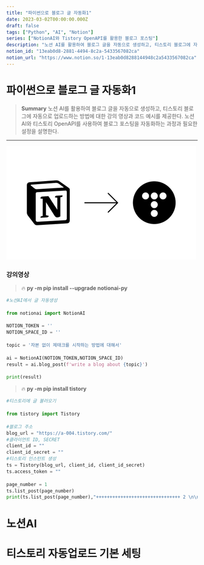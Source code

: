 ```yaml
---
title: "파이썬으로 블로그 글 자동화1"
date: 2023-03-02T00:00:00.000Z
draft: false
tags: ["Python", "AI", "Notion"]
series: ["NotionAI와 Tistory OpenAPI를 활용한 블로그 포스팅"]
description: "노션 AI를 활용하여 블로그 글을 자동으로 생성하고, 티스토리 블로그에 자동으로 업로드하는 방법에 대한 강의 영상과 코드 예시를 제공한다. 노션 AI와 티스토리 OpenAPI를 사용하여 블로그 포스팅을 자동화하는 과정과 필요한 설정을 설명한다."
notion_id: "13eab0d8-2881-4494-8c2a-5433567082ca"
notion_url: "https://www.notion.so/1-13eab0d8288144948c2a5433567082ca"
---
```


# 파이썬으로 블로그 글 자동화1

> **Summary**
> 노션 AI를 활용하여 블로그 글을 자동으로 생성하고, 티스토리 블로그에 자동으로 업로드하는 방법에 대한 강의 영상과 코드 예시를 제공한다. 노션 AI와 티스토리 OpenAPI를 사용하여 블로그 포스팅을 자동화하는 과정과 필요한 설정을 설명한다.

---

![Image](image_277896870cdc.png)

### 강의영상

> 🔥 **py -m pip install --upgrade notionai-py**

```python
#노션AI에서 글 자동생성

from notionai import NotionAI

NOTION_TOKEN = ''
NOTION_SPACE_ID = ''

topic = '자본 없이 제태크를 시작하는 방법에 대해서'

ai = NotionAI(NOTION_TOKEN,NOTION_SPACE_ID)
result = ai.blog_post(f'write a blog about {topic}')

print(result)
```

> 🔥 **py -m pip install tistory**

```python
#티스토리에 글 불러오기

from tistory import Tistory

#블로그 주소
blog_url = "https://a-004.tistory.com/"
#클라이언트 ID, SECRET
client_id = ""
client_id_secret = ""
#티스토리 인스턴트 생성
ts = Tistory(blog_url, client_id, client_id_secret)
ts.access_token = ""

page_number = 1
ts.list_post(page_number)
print(ts.list_post(page_number),"+++++++++++++++++++++++++++++++ 2 \n\n")
```

# 노션AI

# 티스토리 자동업로드 기본 세팅


